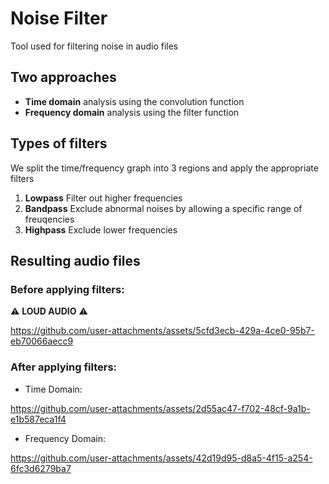 # Noise Filter
Tool used for filtering noise in audio files
## Two approaches
- **Time domain** analysis using the convolution function
- **Frequency domain** analysis using the filter function
## Types of filters
We split the time/frequency graph into 3 regions and apply the appropriate filters
1. **Lowpass** Filter out higher frequencies
2. **Bandpass** Exclude abnormal noises by allowing a specific range of freuqencies
3. **Highpass** Exclude lower frequencies
## Resulting audio files
### Before applying filters:  
:warning: **LOUD AUDIO** :warning:

https://github.com/user-attachments/assets/5cfd3ecb-429a-4ce0-95b7-eb70066aecc9


### After applying filters:
- Time Domain: 

https://github.com/user-attachments/assets/2d55ac47-f702-48cf-9a1b-e1b587eca1f4


- Frequency Domain: 

https://github.com/user-attachments/assets/42d19d95-d8a5-4f15-a254-6fc3d6279ba7

